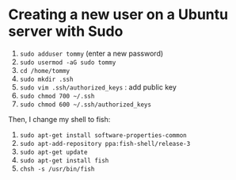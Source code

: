 # Creating a new user on a Ubuntu server with Sudo

1. `sudo adduser tommy` (enter a new password)
2. `sudo usermod -aG sudo tommy`
3. `cd /home/tommy`
4. `sudo mkdir .ssh`
5. `sudo vim .ssh/authorized_keys` : add public key
6. `sudo chmod 700 ~/.ssh`
7. `sudo chmod 600 ~/.ssh/authorized_keys`

Then, I change my shell to fish:

1. `sudo apt-get install software-properties-common`
2. `sudo apt-add-repository ppa:fish-shell/release-3`
3. `sudo apt-get update`
4. `sudo apt-get install fish`
5. `chsh -s /usr/bin/fish`
